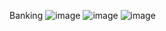 Banking
![image](https://github.com/user-attachments/assets/13709efb-3de4-453b-a7a7-5eb3597f56ff)
![image](https://github.com/user-attachments/assets/d465fc36-613b-42b8-a01b-12a842f369ad)
![image](https://github.com/user-attachments/assets/487531ef-a0ed-4e68-87a8-07825c0c4f3a)
